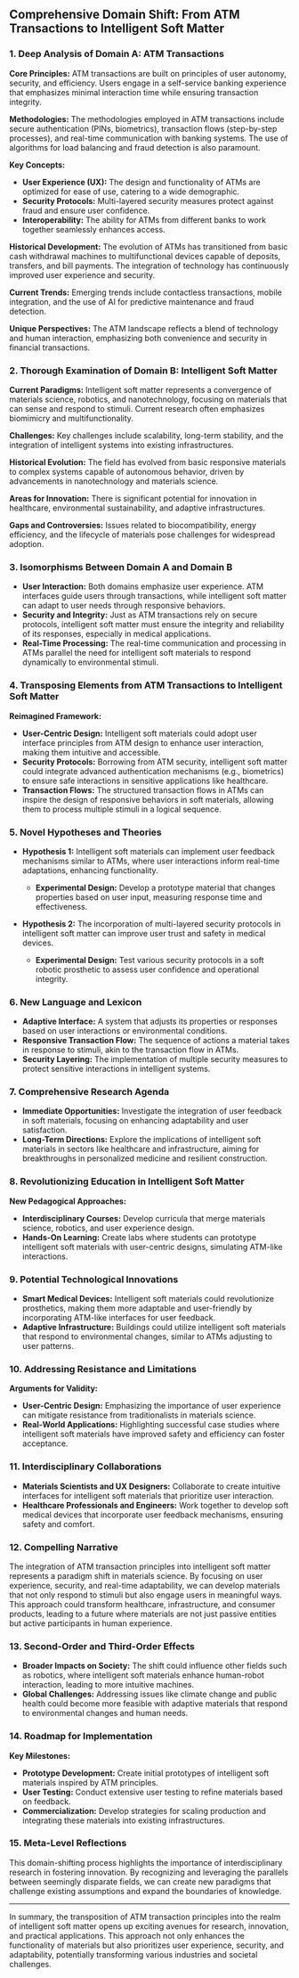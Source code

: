 ## Comprehensive Domain Shift: From ATM Transactions to Intelligent Soft Matter

### 1. Deep Analysis of Domain A: ATM Transactions

**Core Principles:**
ATM transactions are built on principles of user autonomy, security, and efficiency. Users engage in a self-service banking experience that emphasizes minimal interaction time while ensuring transaction integrity.

**Methodologies:**
The methodologies employed in ATM transactions include secure authentication (PINs, biometrics), transaction flows (step-by-step processes), and real-time communication with banking systems. The use of algorithms for load balancing and fraud detection is also paramount.

**Key Concepts:**
- **User Experience (UX):** The design and functionality of ATMs are optimized for ease of use, catering to a wide demographic.
- **Security Protocols:** Multi-layered security measures protect against fraud and ensure user confidence.
- **Interoperability:** The ability for ATMs from different banks to work together seamlessly enhances access.

**Historical Development:**
The evolution of ATMs has transitioned from basic cash withdrawal machines to multifunctional devices capable of deposits, transfers, and bill payments. The integration of technology has continuously improved user experience and security.

**Current Trends:**
Emerging trends include contactless transactions, mobile integration, and the use of AI for predictive maintenance and fraud detection.

**Unique Perspectives:**
The ATM landscape reflects a blend of technology and human interaction, emphasizing both convenience and security in financial transactions.

### 2. Thorough Examination of Domain B: Intelligent Soft Matter

**Current Paradigms:**
Intelligent soft matter represents a convergence of materials science, robotics, and nanotechnology, focusing on materials that can sense and respond to stimuli. Current research often emphasizes biomimicry and multifunctionality.

**Challenges:**
Key challenges include scalability, long-term stability, and the integration of intelligent systems into existing infrastructures.

**Historical Evolution:**
The field has evolved from basic responsive materials to complex systems capable of autonomous behavior, driven by advancements in nanotechnology and materials science.

**Areas for Innovation:**
There is significant potential for innovation in healthcare, environmental sustainability, and adaptive infrastructures.

**Gaps and Controversies:**
Issues related to biocompatibility, energy efficiency, and the lifecycle of materials pose challenges for widespread adoption.

### 3. Isomorphisms Between Domain A and Domain B

- **User Interaction:** Both domains emphasize user experience. ATM interfaces guide users through transactions, while intelligent soft matter can adapt to user needs through responsive behaviors.
- **Security and Integrity:** Just as ATM transactions rely on secure protocols, intelligent soft matter must ensure the integrity and reliability of its responses, especially in medical applications.
- **Real-Time Processing:** The real-time communication and processing in ATMs parallel the need for intelligent soft materials to respond dynamically to environmental stimuli.

### 4. Transposing Elements from ATM Transactions to Intelligent Soft Matter

**Reimagined Framework:**
- **User-Centric Design:** Intelligent soft materials could adopt user interface principles from ATM design to enhance user interaction, making them intuitive and accessible.
- **Security Protocols:** Borrowing from ATM security, intelligent soft matter could integrate advanced authentication mechanisms (e.g., biometrics) to ensure safe interactions in sensitive applications like healthcare.
- **Transaction Flows:** The structured transaction flows in ATMs can inspire the design of responsive behaviors in soft materials, allowing them to process multiple stimuli in a logical sequence.

### 5. Novel Hypotheses and Theories

- **Hypothesis 1:** Intelligent soft materials can implement user feedback mechanisms similar to ATMs, where user interactions inform real-time adaptations, enhancing functionality.
  - **Experimental Design:** Develop a prototype material that changes properties based on user input, measuring response time and effectiveness.

- **Hypothesis 2:** The incorporation of multi-layered security protocols in intelligent soft matter can improve user trust and safety in medical devices.
  - **Experimental Design:** Test various security protocols in a soft robotic prosthetic to assess user confidence and operational integrity.

### 6. New Language and Lexicon

- **Adaptive Interface:** A system that adjusts its properties or responses based on user interactions or environmental conditions.
- **Responsive Transaction Flow:** The sequence of actions a material takes in response to stimuli, akin to the transaction flow in ATMs.
- **Security Layering:** The implementation of multiple security measures to protect sensitive interactions in intelligent systems.

### 7. Comprehensive Research Agenda

- **Immediate Opportunities:** Investigate the integration of user feedback in soft materials, focusing on enhancing adaptability and user satisfaction.
- **Long-Term Directions:** Explore the implications of intelligent soft materials in sectors like healthcare and infrastructure, aiming for breakthroughs in personalized medicine and resilient construction.

### 8. Revolutionizing Education in Intelligent Soft Matter

**New Pedagogical Approaches:**
- **Interdisciplinary Courses:** Develop curricula that merge materials science, robotics, and user experience design.
- **Hands-On Learning:** Create labs where students can prototype intelligent soft materials with user-centric designs, simulating ATM-like interactions.

### 9. Potential Technological Innovations

- **Smart Medical Devices:** Intelligent soft materials could revolutionize prosthetics, making them more adaptable and user-friendly by incorporating ATM-like interfaces for user feedback.
- **Adaptive Infrastructure:** Buildings could utilize intelligent soft materials that respond to environmental changes, similar to ATMs adjusting to user patterns.

### 10. Addressing Resistance and Limitations

**Arguments for Validity:**
- **User-Centric Design:** Emphasizing the importance of user experience can mitigate resistance from traditionalists in materials science.
- **Real-World Applications:** Highlighting successful case studies where intelligent soft materials have improved safety and efficiency can foster acceptance.

### 11. Interdisciplinary Collaborations

- **Materials Scientists and UX Designers:** Collaborate to create intuitive interfaces for intelligent soft materials that prioritize user interaction.
- **Healthcare Professionals and Engineers:** Work together to develop soft medical devices that incorporate user feedback mechanisms, ensuring safety and comfort.

### 12. Compelling Narrative

The integration of ATM transaction principles into intelligent soft matter represents a paradigm shift in materials science. By focusing on user experience, security, and real-time adaptability, we can develop materials that not only respond to stimuli but also engage users in meaningful ways. This approach could transform healthcare, infrastructure, and consumer products, leading to a future where materials are not just passive entities but active participants in human experience.

### 13. Second-Order and Third-Order Effects

- **Broader Impacts on Society:** The shift could influence other fields such as robotics, where intelligent soft materials enhance human-robot interaction, leading to more intuitive machines.
- **Global Challenges:** Addressing issues like climate change and public health could become more feasible with adaptive materials that respond to environmental changes and human needs.

### 14. Roadmap for Implementation

**Key Milestones:**
- **Prototype Development:** Create initial prototypes of intelligent soft materials inspired by ATM principles.
- **User Testing:** Conduct extensive user testing to refine materials based on feedback.
- **Commercialization:** Develop strategies for scaling production and integrating these materials into existing infrastructures.

### 15. Meta-Level Reflections

This domain-shifting process highlights the importance of interdisciplinary research in fostering innovation. By recognizing and leveraging the parallels between seemingly disparate fields, we can create new paradigms that challenge existing assumptions and expand the boundaries of knowledge.

---

In summary, the transposition of ATM transaction principles into the realm of intelligent soft matter opens up exciting avenues for research, innovation, and practical applications. This approach not only enhances the functionality of materials but also prioritizes user experience, security, and adaptability, potentially transforming various industries and societal challenges.